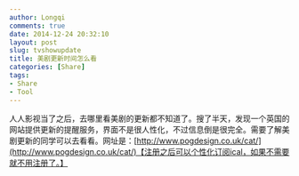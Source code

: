 ```yaml
---
author: Longqi
comments: true
date: 2014-12-24 20:32:10
layout: post
slug: tvshowupdate
title: 美剧更新时间怎么看
categories: [Share]
tags:
- Share
- Tool
---
```

人人影视当了之后，去哪里看美剧的更新都不知道了。搜了半天，发现一个英国的网站提供更新的提醒服务，界面不是很人性化，不过信息倒是很完全。需要了解美剧更新的同学可以去看看。网址是：[http://www.pogdesign.co.uk/cat/](http://www.pogdesign.co.uk/cat/)【注册之后可以个性化订阅ical，如果不需要就不用注册了。】
